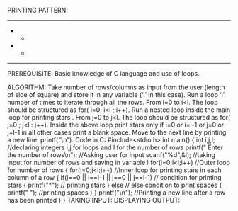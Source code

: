 PRINTING PATTERN:
****

*    *

*    *

****

PREREQUISITE:
Basic knowledge of C language and use of loops.

ALGORITHM:
Take number of rows/columns as input from the user (length of side of square) and store it in any variable (‘l’ in this case).
Run  a loop ‘l’ number of times to iterate through all the rows. From i=0 to i<l. The loop should be structured as for( i=0; i<l ; i++).
Run a nested loop inside the main loop for printing stars . From j=0 to j<l. The loop should be structured as for( j=0 ; j<l : j++).
Inside the above loop print stars only if  i=0 or i=l-1 or j=0 or j=l-1 in all other cases print a blank space.
Move to the next line by printing a new line. printf(“\n”).
Code in C:
#include<stdio.h>
int main()
{
int i,j,l;    //declaring integers i,j for loops and l for the number of rows
printf(" Enter the number of rows\n");   //Asking user for input
scanf("%d",&l);   //taking input for number of rows and saving in variable l
for(i=0;i<l;i++) //Outer loop for number of rows
   {
      for(j=0;j<l;j++) //Inner loop for printing stars in each column of a row
         {
            if(i==0 || i==l-1 || j==0 || j==l-1) // condition for printing stars
               {
                  printf("*");   // printing stars
               }
            else                 // else condition to print spaces 
               {
                  printf(" ");   //printing spaces
               }
         }
      printf("\n");       //Printing a new line after a row has been printed
   }
}
TAKING INPUT:
DISPLAYING OUTPUT:
